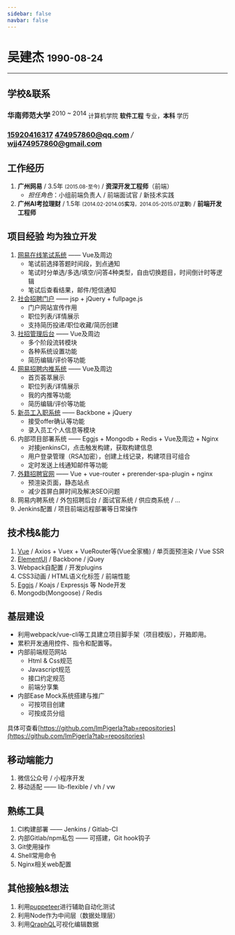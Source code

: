 ```yaml
---
sidebar: false
navbar: false
---
```



# 吴建杰 <small style="font-size: 1.35rem;margin-top:8px" class="text-color-second pull-right">1990-08-24 <icon style="font-size: 1rem" class="text-color-third ml-10" name=man /></small>

---

## 学校&联系

### <icon class="text-color-third mr-10" name=xuexiaoqingkuang />华南师范大学 <sup style="font-weight: normal;">2010 ~ 2014</sup> <small class="pull-right" style="font-weight: normal; margin-top: 5px;">计算机学院 **软件工程** 专业，**本科** 学历</small>

### <icon class="text-color-third mr-10" name=phone /><a class="mr-30" href=tel:15920416317>15920416317</a> <icon class="text-color-third mr-10" name=mail /><a href=mailto:474957860@qq.com>474957860@qq.com</a> <i class="text-color-third" style="font-weight: normal">/</i> <a href=mailto:wjj474957860@gmail.com>wjj474957860@gmail.com</a>

## 工作经历

1. **广州网易** / 3.5年 <small>(2015.08-至今)</small> / **资深开发工程师**（前端）
    - <i class="text-color-second">担任角色</i>：小组前端负责人 / 前端面试官 / 新技术实践
1. **广州AI考拉理财** / 1.5年 <small>(2014.02-2014.05**实习**，2014.05-2015.07**正职**)</small> / **前端开发工程师**

## 项目经验 <small style="font-size: 1.2rem;margin-top:5px" class="pull-right text-color-third">均为独立开发</small>

1. [网易在线笔试系统](http://hr.game.163.com/exam) —— Vue及周边
    - 笔试前选择答题时间段，到点通知
    - 笔试时分单选/多选/填空/问答4种类型，自由切换题目，时间倒计时等逻辑
    - 笔试后查看结果，邮件/短信通知
1. [社会招聘门户](http://hr.game.163.com) —— jsp + jQuery + fullpage.js
    - 门户网站宣传作用
    - 职位列表/详情展示
    - 支持简历投递/职位收藏/简历创建
1. [社招管理后台](http://rms.game.163.com/hr/) —— Vue及周边
    - 多个阶段流转模块
    - 各种系统设置功能
    - 简历编辑/评价等功能
1. [网易招聘内推系统](http://rms.game.163.com/bole/) —— Vue及周边
    - 首页荟萃展示
    - 职位列表/详情展示
    - 我的内推等功能
    - 简历编辑/评价等功能
1. [新员工入职系统](http://hr.game.163.com/entry/login.html) —— Backbone + jQuery
    - 接受offer确认等功能
    - 录入员工个人信息等模块
1. 内部项目部署系统 —— Eggjs + Mongodb + Redis + Vue及周边 + Nginx
    - 对接jenkinsCI，点击触发构建，获取构建信息
    - 用户登录管理（RSA加密），创建上线记录，构建项目可组合
    - 定时发送上线通知邮件等功能
1. [外籍招聘官网](http://hr.game.163.com/qa/) —— Vue + vue-router + prerender-spa-plugin + nginx
    - 预渲染页面，静态站点
    - 减少首屏白屏时间及解决SEO问题
1. 网易内聘系统 / 外包招聘后台 / 面试官系统 / 供应商系统 / ...
1. Jenkins配置 / 项目前端远程部署等日常操作


## 技术栈&能力

1. [Vue](https://vuejs.org/) / Axios + Vuex + VueRouter等(Vue全家桶) / 单页面预渲染 / Vue SSR
1. [ElementUI](https://element.eleme.io/2.4/#/zh-CN/component/installation) / Backbone / jQuey
1. Webpack自配置 / 开发plugins
1. CSS3动画 / HTML语义化标签 / 前端性能
1. [Eggjs](https://eggjs.org/) / Koajs / Expressjs 等 Node开发
1. Mongodb(Mongoose) / Redis

## 基层建设

- 利用webpack/vue-cli等工具建立项目脚手架（项目模版），开箱即用。
- 累积开发通用控件、指令和配置等。
- 内部前端规范网站
    - Html & Css规范
    - Javascript规范
    - 接口约定规范
    - 前端分享集
- 内部Ease Mock系统搭建与推广
    - 可按项目创建
    - 可按成员分组

具体可查看[https://github.com/ImPigerla?tab=repositories](https://github.com/ImPigerla?tab=repositories)

## 移动端能力

1. 微信公众号 / 小程序开发
1. 移动适配 —— lib-flexible / vh / vw

## 熟练工具

1. CI构建部署 —— Jenkins / Gitlab-CI
1. 内部Gitlab/npm私包 —— 可搭建，Git hook钩子  
1. Git使用操作
1. Shell常用命令
1. Nginx相关web配置

## 其他接触&想法

1. 利用[puppeteer](https://github.com/GoogleChrome/puppeteer)进行辅助自动化测试
1. 利用Node作为中间层（数据处理层）
1. 利用[QraphQL](https://graphql.cn/)可视化编辑数据



